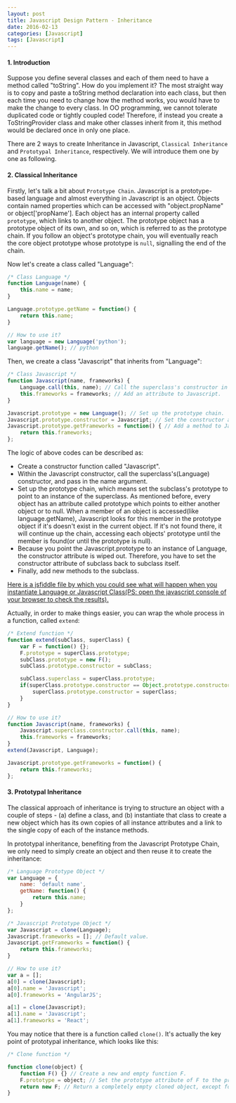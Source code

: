 ```yaml
---
layout: post
title: Javascript Design Pattern - Inheritance
date: 2016-02-13
categories: [Javascript]
tags: [Javascript]
---
```


#### 1. Introduction

Suppose you define several classes and each of them need to have a method called "toString". How do you implement it? The most straight way is to copy and paste a toString method declaration into each class, but then each time you need to change how the method works, you would have to make the change to every class. In OO programming, we cannot tolerate duplicated code or tightly coupled code! Therefore, if instead you create a ToStringProvider class and make other classes inherit from it, this method would be declared once in only one place.

There are 2 ways to create Inheritance in Javascript, `Classical Inheritance` and `Prototypal Inheritance`, respectively. We will introduce them one by one as following.

#### 2. Classical Inheritance

Firstly, let's talk a bit about `Prototype Chain`. Javascript is a prototype-based language and almost everything in Javascript is an object. Objects contain named properties which can be accessed with "object.propName" or object['propName']. Each object has an internal property called `prototype`, which links to another object. The prototype object has a prototype object of its own, and so on, which is referred to as the prototype chain. If you follow an object's prototype chain, you will eventually reach the core object prototype whose prototype is `null`, signalling the end of the chain. 

Now let's create a class called "Language":

```javascript
/* Class Language */
function Language(name) {
    this.name = name;
}

Language.prototype.getName = function() {
    return this.name;
}

// How to use it?
var language = new Language('python');
language.getName(); // python
```

Then, we create a class "Javascript" that inherits from "Language":

```javascript
/* Class Javascript */
function Javascript(name, frameworks) {
    Language.call(this, name); // Call the superclass's constructor in the scope of this.
    this.frameworks = frameworks; // Add an attribute to Javascript.
}

Javascript.prototype = new Language(); // Set up the prototype chain.
Javascript.prototype.constructor = Javascript; // Set the constructor attribute to Javascript.
Javascript.prototype.getFrameworks = function() { // Add a method to Javascript.
    return this.frameworks;
};
```

The logic of above codes can be described as:

- Create a constructor function called "Javascript".
- Within the Javascript constructor, call the superclass's(Language) constructor, and pass in the name argument. 
- Set up the prototype chain, which means set the subclass's prototype to point to an instance of the superclass. As mentioned before, every object has an attribute called prototype which points to either another object or to null. When a member of an object is accessed(like language.getName), Javascript looks for this member in the prototype object if it's doesn't exist in the current object. If it's not found there, it will continue up the chain, accessing each objects' prototype until the member is found(or until the prototype is null).
- Because you point the Javascript.prototype to an instance of Language, the constructor attribute is wiped out. Therefore, you have to set the constructor attribute of subclass back to subclass itself.
- Finally, add new methods to the subclass.

[Here is a jsfiddle file by which you could see what will happen when you instantiate Language or Javascript Class(PS: open the javascript console of your browser to check the results).](https://jsfiddle.net/wLag0fwb/)

Actually, in order to make things easier, you can wrap the whole process in a function, called `extend`:

```javascript
/* Extend function */
function extend(subClass, superClass) {
    var F = function() {};
    F.prototype = superClass.prototype;
    subClass.prototype = new F();
    subClass.prototype.constructor = subClass;

    subClass.superclass = superClass.prototype;
    if(superClass.prototype.constructor == Object.prototype.constructor) {
        superClass.prototype.constructor = superClass;
    }
}

// How to use it?
function Javascript(name, frameworks) {
    Javascript.superclass.constructor.call(this, name);
    this.frameworks = frameworks;
}
extend(Javascript, Language);

Javascript.prototype.getFrameworks = function() {
    return this.frameworks;
};
```


#### 3. Prototypal Inheritance

The classical approach of inheritance is trying to structure an object with a couple of steps - (a) define a class, and (b) instantiate that class to create a new object which has its own copies of all instance attributes and a link to the single copy of each of the instance methods.

In prototypal inheritance, benefiting from the Javascript Prototype Chain, we only need to simply create an object and then reuse it to create the inheritance:

```javascript
/* Language Prototype Object */
var Language = {
    name: 'default name',
    getName: function() {
        return this.name;
    }
};

/* Javascript Prototype Object */
var Javascript = clone(Language);
Javascript.frameworks = []; // Default value.
Javascript.getFrameworks = function() {
    return this.frameworks;
}

// How to use it?
var a = [];
a[0] = clone(Javascript);
a[0].name = 'Javascript';
a[0].frameworks = 'AngularJS';

a[1] = clone(Javascript);
a[1].name = 'Javascript';
a[1].frameworks = 'React';
```

You may notice that there is a function called `clone()`. It's actually the key point of prototypal inheritance, which looks like this:

```javascript
/* Clone function */

function clone(object) {
    function F() {} // Create a new and empty function F.
    F.prototype = object; // Set the prototype attribute of F to the prototype object, which means point prototype attribute to the prototype object and it will provide links to all the inherited members through prototype chain.
    return new F; // Return a completely empty cloned object, except for the prototype attribute.
}
```









